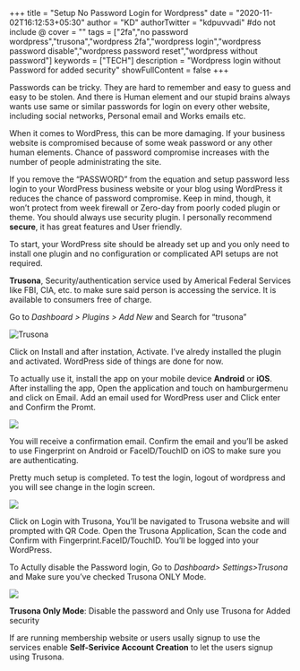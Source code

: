 +++
title = "Setup No Password Login for Wordpress"
date = "2020-11-02T16:12:53+05:30"
author = "KD"
authorTwitter = "kdpuvvadi" #do not include @
cover = ""
tags = ["2fa","no password wordpress","trusona","wordpress 2fa","wordpress login","wordpress password disable","wordpress password reset","wordpress without password"]
keywords = ["TECH"]
description = "Wordpress login without Password for added security"
showFullContent = false
+++

Passwords can be tricky. They are hard to remember and easy to guess and easy to be stolen. And there is Human element and our stupid brains always wants use same or similar passwords for login on every other website, including social networks, Personal email and Works emails etc.

When it comes to WordPress, this can be more damaging. If your business website is compromised because of some weak password or any other human elements. Chance of password compromise increases with the number of people administrating the site.

If you remove the “PASSWORD” from the equation and setup password less login to your WordPress business website or your blog using WordPress it reduces the chance of password compromise. Keep in mind, though, it won’t protect from week firewall or Zero-day from poorly coded plugin or theme. You should always use security plugin. I personally recommend **secure**, it has great features and User friendly.

To start, your WordPress site should be already set up and you only need to install one plugin and no configuration or complicated API setups are not required.

**Trusona**, Security/authentication service used by Americal Federal Services like FBI, CIA, etc. to make sure said person is accessing the service. It is available to consumers free of charge.

Go to *Dashboard &gt; Plugins &gt; Add New* and Search for “trusona”

![Trusona](/image/trusona.jpg)

Click on Install and after instation, Activate. I’ve alredy installed the plugin and activated. WordPress side of things are done for now.

To actually use it, install the app on your mobile device **Android** or **iOS**. After installing the app, Open the application and touch on hamburgermenu and click on Email. Add an email used for WordPress user and Click enter and Confirm the Promt.

![](/image/trusona-email.png)

You will receive a confirmation email. Confirm the email and you’ll be asked to use Fingerprint on Android or FaceID/TouchID on iOS to make sure you are authenticating.

Pretty much setup is completed. To test the login, logout of wordpress and you will see change in the login screen.

![](/image/trusona-login-wordpress.png)

Click on Login with Trusona, You’ll be navigated to Trusona website and will prompted with QR Code. Open the Trusona Application, Scan the code and Confirm with Fingerprint.FaceID/TouchID. You’ll be logged into your WordPress.

To Actully disable the Password login, Go to *Dashboard&gt; Settings&gt;Trusona* and Make sure you’ve checked Trusona ONLY Mode.

![](/image/trusona-options.jpg)

**Trusona Only Mode**: Disable the password and Only use Trusona for Added security

If are running membership website or users usally signup to use the services enable **Self-Serivice Account Creation** to let the users signup using Trusona.